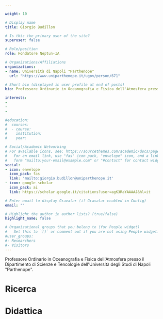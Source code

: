 ```yaml
---

weight: 10

# Display name
title: Giorgio Budillon

# Is this the primary user of the site?
superuser: false

# Role/position
role: Fondatore Neptun-IA

# Organizations/Affiliations
organizations:
- name: Università di Napoli "Parthenope"
  url: "https://www.uniparthenope.it/ugov/person/671"

# Short bio (displayed in user profile at end of posts)
bio: Professore Ordinario in Oceanografia e Fisica dell'Atmosfera presso il Dipartimento di Scienze e Tencologie dell'Università degli Studi di Napoli "Parthenope". Direttore del Laboratorio di Ricerca di Meteorologia e del Laboratorio di Ricerca di Oceanografia.

interests:
-
-
-

#education:
#  courses:
#  - course: 
#    institution: 
#    year: 

# Social/Academic Networking
# For available icons, see: https://sourcethemes.com/academic/docs/page-builder/#icons
#   For an email link, use "fas" icon pack, "envelope" icon, and a link in the
#   form "mailto:your-email@example.com" or "#contact" for contact widget.
social:
- icon: envelope
  icon_pack: fas
  link: 'mailto:giorgio.budillon@uniparthenope.it'
- icon: google-scholar
  icon_pack: ai
  link: https://scholar.google.it/citations?user=agK3RaYAAAAJ&hl=it

# Enter email to display Gravatar (if Gravatar enabled in Config)
email: ""

# Highlight the author in author lists? (true/false)
highlight_name: false

# Organizational groups that you belong to (for People widget)
#   Set this to `[]` or comment out if you are not using People widget.
#user_groups:
#- Researchers
#- Visitors
---
```


Professore Ordinario in Oceanografia e Fisica dell'Atmosfera presso il Dipartimento di Scienze e Tencologie dell'Università degli Studi di Napoli "Parthenope". 

# Ricerca

# Didattica
